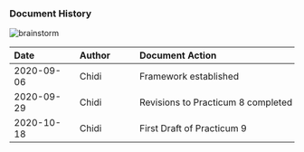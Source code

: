 ### Document History

![brainstorm](img/brainstorm.ico)

|<div style="width:100px">Date</div>|<div style="width:90px">Author</div>|<div style="width:400px">Document Action</div>|
|:------------|:------------------|:----------------------------|
|2020-09-06   |Chidi              |Framework established  |
|2020-09-29   |Chidi              |Revisions to Practicum 8 completed |
|2020-10-18   |Chidi              |First Draft of Practicum 9 |

<BR>


